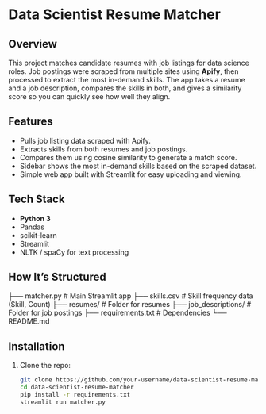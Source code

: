 # Data Scientist Resume Matcher

## Overview
This project matches candidate resumes with job listings for data science roles. Job postings were scraped from multiple sites using **Apify**, then processed to extract the most in-demand skills. The app takes a resume and a job description, compares the skills in both, and gives a similarity score so you can quickly see how well they align.

## Features
- Pulls job listing data scraped with Apify.
- Extracts skills from both resumes and job postings.
- Compares them using cosine similarity to generate a match score.
- Sidebar shows the most in-demand skills based on the scraped dataset.
- Simple web app built with Streamlit for easy uploading and viewing.

## Tech Stack
- **Python 3**
- Pandas
- scikit-learn
- Streamlit
- NLTK / spaCy for text processing

## How It’s Structured
├── matcher.py # Main Streamlit app
├── skills.csv # Skill frequency data (Skill, Count)
├── resumes/ # Folder for resumes
├── job_descriptions/ # Folder for job postings
├── requirements.txt # Dependencies
└── README.md

  
## Installation
1. Clone the repo:
   ```bash
   git clone https://github.com/your-username/data-scientist-resume-matcher.git
   cd data-scientist-resume-matcher
   pip install -r requirements.txt
   streamlit run matcher.py
